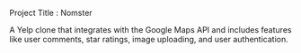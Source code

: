Project Title : Nomster

A Yelp clone that integrates with the Google Maps API and includes features like user comments, star ratings, image uploading, and user authentication.


